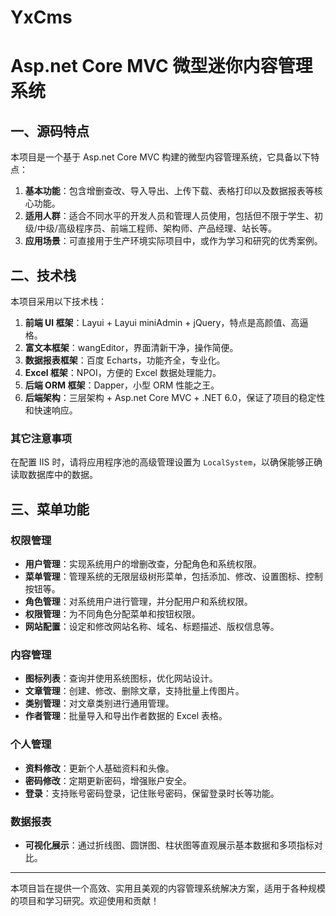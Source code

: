﻿# YxCms
# Asp.net Core MVC 微型迷你内容管理系统

## 一、源码特点

本项目是一个基于 Asp.net Core MVC 构建的微型内容管理系统，它具备以下特点：

1. **基本功能**：包含增删查改、导入导出、上传下载、表格打印以及数据报表等核心功能。
2. **适用人群**：适合不同水平的开发人员和管理人员使用，包括但不限于学生、初级/中级/高级程序员、前端工程师、架构师、产品经理、站长等。
3. **应用场景**：可直接用于生产环境实际项目中，或作为学习和研究的优秀案例。

## 二、技术栈

本项目采用以下技术栈：

1. **前端 UI 框架**：Layui + Layui miniAdmin + jQuery，特点是高颜值、高逼格。
2. **富文本框架**：wangEditor，界面清新干净，操作简便。
3. **数据报表框架**：百度 Echarts，功能齐全，专业化。
4. **Excel 框架**：NPOI，方便的 Excel 数据处理能力。
5. **后端 ORM 框架**：Dapper，小型 ORM 性能之王。
6. **后端架构**：三层架构 + Asp.net Core MVC + .NET 6.0，保证了项目的稳定性和快速响应。

### 其它注意事项

在配置 IIS 时，请将应用程序池的高级管理设置为 `LocalSystem`，以确保能够正确读取数据库中的数据。

## 三、菜单功能

### 权限管理

- **用户管理**：实现系统用户的增删改查，分配角色和系统权限。
- **菜单管理**：管理系统的无限层级树形菜单，包括添加、修改、设置图标、控制按钮等。
- **角色管理**：对系统用户进行管理，并分配用户和系统权限。
- **权限管理**：为不同角色分配菜单和按钮权限。
- **网站配置**：设定和修改网站名称、域名、标题描述、版权信息等。

### 内容管理

- **图标列表**：查询并使用系统图标，优化网站设计。
- **文章管理**：创建、修改、删除文章，支持批量上传图片。
- **类别管理**：对文章类别进行通用管理。
- **作者管理**：批量导入和导出作者数据的 Excel 表格。

### 个人管理

- **资料修改**：更新个人基础资料和头像。
- **密码修改**：定期更新密码，增强账户安全。
- **登录**：支持账号密码登录，记住账号密码，保留登录时长等功能。

### 数据报表

- **可视化展示**：通过折线图、圆饼图、柱状图等直观展示基本数据和多项指标对比。

---

本项目旨在提供一个高效、实用且美观的内容管理系统解决方案，适用于各种规模的项目和学习研究。欢迎使用和贡献！
